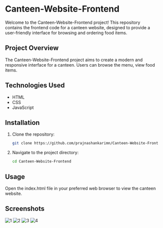 # Canteen-Website-Frontend

Welcome to the Canteen-Website-Frontend project! This repository contains the frontend code for a canteen website, designed to provide a user-friendly interface for browsing and ordering food items.

## Project Overview

The Canteen-Website-Frontend project aims to create a modern and responsive interface for a canteen. Users can browse the menu, view food items.

## Technologies Used

- HTML
- CSS
- JavaScript

## Installation

1. Clone the repository:
   ```bash
   git clone https://github.com/prajnashankarimn/Canteen-Website-Frontend.git
   ```

2. Navigate to the project directory:
   ```bash
   cd Canteen-Website-Frontend
   ```
## Usage
   Open the index.html file in your preferred web browser to view the canteen website.

## Screenshots
   ![1](https://github.com/user-attachments/assets/f2ec778b-0c07-4078-99b5-dcc9d1900060)
   ![2](https://github.com/user-attachments/assets/468f76c2-6801-4b95-bf67-663c8b0a426b)
   ![3](https://github.com/user-attachments/assets/0dc1abae-18a8-446c-bab8-58449cc50a96)
   ![4](https://github.com/user-attachments/assets/dfe0d7e0-0bb1-4e63-b6e2-9fb1280e98d5)
